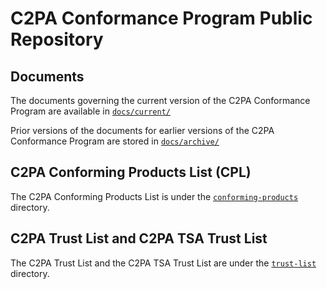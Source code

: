 # C2PA Conformance Program Public Repository

## Documents
The documents governing the current version of the C2PA Conformance Program are available in [`docs/current/`](./docs/current)

Prior versions of the documents for earlier versions of the C2PA Conformance Program are stored in [`docs/archive/`](./docs/archive)

## C2PA Conforming Products List (CPL)
The C2PA Conforming Products List is under the [`conforming-products`](./conforming-products) directory.

## C2PA Trust List and C2PA TSA Trust List
The C2PA Trust List and the C2PA TSA Trust List are under the [`trust-list`](./trust-list) directory.
